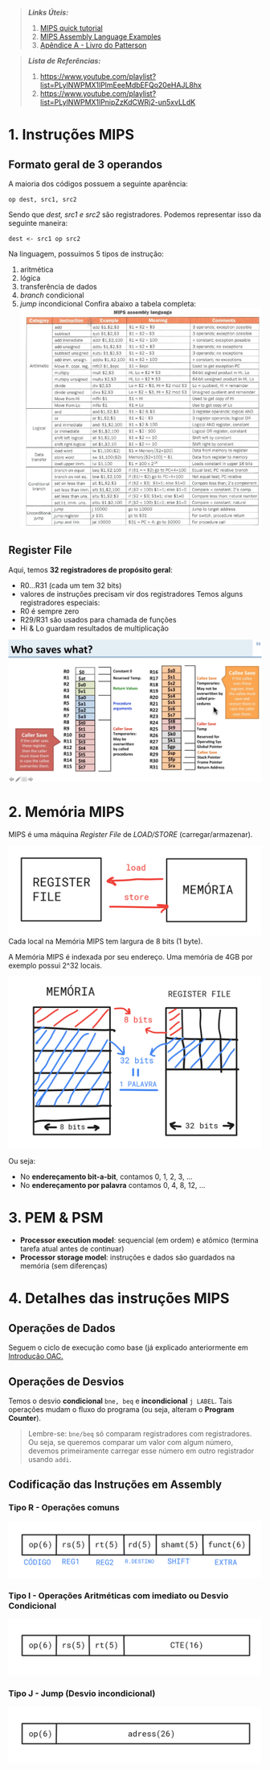 >  ***Links Úteis:***
> 1. [MIPS  quick tutorial](http://logos.cs.uic.edu/366/notes/mips%20quick%20tutorial.htm)
> 2. [MIPS Assembly Language Examples](https://courses.cs.washington.edu/courses/cse378/03wi/lectures/mips-asm-examples.html)
> 3. [Apêndice A - Livro do Patterson](http://pages.cs.wisc.edu/~larus/HP_AppA.pdf)

>  ***Lista de Referências:***
> 1. https://www.youtube.com/playlist?list=PLylNWPMX1lPlmEeeMdbEFQo20eHAJL8hx
> 2. https://www.youtube.com/playlist?list=PLylNWPMX1lPnipZzKdCWRj2-un5xvLLdK

# 1. Instruções MIPS
## Formato geral de 3 operandos
A maioria dos códigos possuem a seguinte aparência:
```
op dest, src1, src2
```
Sendo que *dest, src1 e src2* são registradores. Podemos representar isso da seguinte maneira:
```
dest <- src1 op src2
```
Na linguagem, possuímos 5 tipos de instrução:
1. aritmética
2. lógica
3. transferência de dados
4. *branch* condicional
5. *jump* incondicional
Confira abaixo a tabela completa:
![Tabela completa de instruções](https://github.com/felipemnds/computer-science-notebook/blob/master/organizacao-arquitetura-computadores/mipsasmtable.jpg)

## Register File
Aqui, temos **32 registradores de propósito geral**:
- R0...R31 (cada um tem 32 bits)
- valores de instruções precisam vir dos registradores
Temos alguns registradores especiais:
- R0 é sempre zero
- R29/R31 são usados para chamada de funções
- Hi & Lo guardam resultados de multiplicação

![Representação - Register file](https://github.com/felipemnds/computer-science-notebook/blob/master/organizacao-arquitetura-computadores/whosaveswhat.png)

# 2. Memória MIPS
MIPS é uma máquina *Register File* de *LOAD/STORE* (carregar/armazenar).

![Representação](https://github.com/felipemnds/computer-science-notebook/blob/master/organizacao-arquitetura-computadores/autodraw15_03_201923_01_45.png)
Cada local na Memória MIPS tem largura de 8 bits (1 byte).

A Memória MIPS é indexada por seu endereço. Uma memória de 4GB por exemplo possui 2^32 locais.

![Representação](https://github.com/felipemnds/computer-science-notebook/blob/master/organizacao-arquitetura-computadores/autodraw15_03_201923_11_09.png)

Ou seja:
- No **endereçamento bit-a-bit**, contamos 0, 1, 2, 3, ...
- No **endereçamento por palavra** contamos 0, 4, 8, 12, ...

# 3. PEM & PSM
- **Processor execution model**: sequencial (em ordem) e atômico (termina tarefa atual antes de continuar)
- **Processor storage model**: instruções e dados são guardados na memória (sem diferenças)

# 4. Detalhes das instruções MIPS 
## Operações de Dados
Seguem o ciclo de execução como base (já explicado anteriormente em [Introdução OAC.](https://github.com/felipemnds/computer-science-notebook/blob/master/organizacao-arquitetura-computadores/introducao-oac.md)
## Operações de Desvios
Temos o desvio **condicional** ` bne, beq ` e **incondicional** ` j LABEL `. Tais operações mudam o fluxo do programa (ou seja, alteram o **Program Counter**).
> Lembre-se: ` bne/beq ` só comparam registradores com registradores. Ou seja, se queremos comparar um valor com algum número, devemos primeiramente carregar esse número em outro registrador usando ` addi `.

## Codificação das Instruções em Assembly
### Tipo R - Operações comuns

![Representação](https://github.com/felipemnds/computer-science-notebook/blob/master/organizacao-arquitetura-computadores/autodraw15_03_201923_28_05.png)

### Tipo I - Operações Aritméticas com imediato ou Desvio Condicional

![Representação](https://github.com/felipemnds/computer-science-notebook/blob/master/organizacao-arquitetura-computadores/autodraw15_03_201923_31_12.png)

### Tipo J - Jump (Desvio incondicional)

![Representação](https://github.com/felipemnds/computer-science-notebook/blob/master/organizacao-arquitetura-computadores/autodraw15_03_201923_32_46.png)


<!--stackedit_data:
eyJoaXN0b3J5IjpbNTU2NTE4MjQ0XX0=
-->
